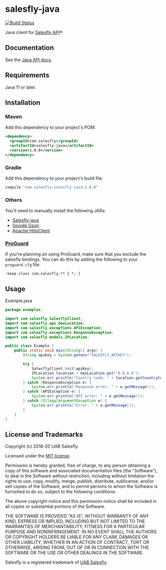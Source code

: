 # salesfly-java

[![Build Status](https://travis-ci.org/salesfly/salesfly-java.svg?branch=master)](https://travis-ci.org/salesfly/salesfly-java)

<!--[![codecov](https://codecov.io/gh/salesfly/salesfly-java/branch/master/graph/badge.svg)](https://codecov.io/gh/salesfly/salesfly-java)-->

Java client for [Salesfly API](https://salesfly.com)&reg;

## Documentation

See the [Java API docs](https://docs.salesfly.com/java/).

## Requirements

Java 11 or later.

## Installation

### Maven

Add this dependency to your project's POM:

```xml
<dependency>
  <groupId>com.salesfly</groupId>
  <artifactId>salesfly-java</artifactId>
  <version>1.0.0</version>
</dependency>
```

### Gradle

Add this dependency to your project's build file:

```groovy
compile "com.salesfly:salesfly-java:1.0.0"
```

### Others

You'll need to manually install the following JARs:

- [Salesfly-java](https://github.com/salesfly/salesfly-java/releases/latest)
- [Google Gson](https://repo1.maven.org/maven2/com/google/code/gson/gson/2.8.6)
- [Apache HttpClient](https://repo1.maven.org/maven2/org/apache/httpcomponents/httpclient/4.5.10)

### [ProGuard](http://proguard.sourceforge.net/)

If you're planning on using ProGuard, make sure that you exclude the salesfly bindings. You can do this by adding the following to your `proguard.cfg` file:

```
-keep class com.salesfly.** { *; }
```

## Usage

Example.java

```java
package examples;

import com.salesfly.SalesflyClient;
import com.salesfly.api.GeoLocation;
import com.salesfly.exceptions.APIException;
import com.salesfly.exceptions.ResponseException;
import com.salesfly.models.IPLocation;

public class Example {
    public static void main(String[] args) {
        String apiKey = System.getenv("SALESFLY_APIKEY");

        try {
            SalesflyClient.init(apiKey);
            IPLocation location = GeoLocation.get("8.8.8.8");
            System.err.println("Country code: " + location.getCountryCode());
        } catch (ResponseException e) {
            System.err.println("Response error: " + e.getMessage());
        } catch (APIException e) {
            System.err.println("API error: " + e.getMessage());
        } catch (IllegalArgumentException e) {
            System.err.println("Error: " + e.getMessage());
        }
    }
}
```

## License and Trademarks

Copyright (c) 2018-20 UAB Salesfly.

Licensed under the [MIT license](https://en.wikipedia.org/wiki/MIT_License).

Permission is hereby granted, free of charge, to any person obtaining a copy
of this software and associated documentation files (the "Software"), to deal
in the Software without restriction, including without limitation the rights
to use, copy, modify, merge, publish, distribute, sublicense, and/or sell
copies of the Software, and to permit persons to whom the Software is
furnished to do so, subject to the following conditions:

The above copyright notice and this permission notice shall be included in all
copies or substantial portions of the Software.

THE SOFTWARE IS PROVIDED "AS IS", WITHOUT WARRANTY OF ANY KIND, EXPRESS OR
IMPLIED, INCLUDING BUT NOT LIMITED TO THE WARRANTIES OF MERCHANTABILITY,
FITNESS FOR A PARTICULAR PURPOSE AND NONINFRINGEMENT. IN NO EVENT SHALL THE
AUTHORS OR COPYRIGHT HOLDERS BE LIABLE FOR ANY CLAIM, DAMAGES OR OTHER
LIABILITY, WHETHER IN AN ACTION OF CONTRACT, TORT OR OTHERWISE, ARISING FROM,
OUT OF OR IN CONNECTION WITH THE SOFTWARE OR THE USE OR OTHER DEALINGS IN THE
SOFTWARE.

Salesfly is a registered trademark of [UAB Salesfly](https://www.salesfly.com).
